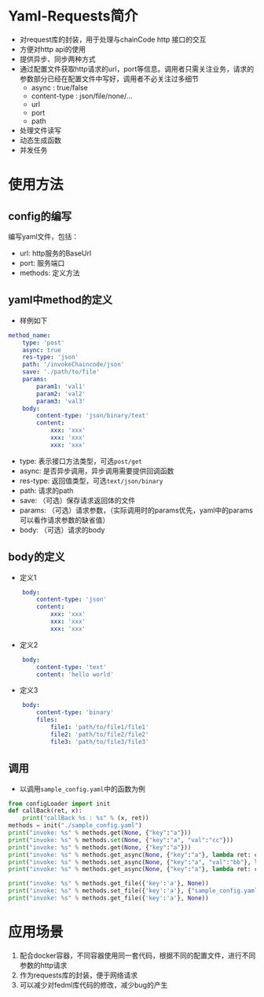 # Yaml-Requests简介

- 对request库的封装，用于处理与chainCode http 接口的交互
- 方便对http api的使用
- 提供异步、同步两种方式
- 通过配置文件获取http请求的url，port等信息。调用者只需关注业务，请求的参数部分已经在配置文件中写好，调用者不必关注过多细节
    - async : true/false
    - content-type : json/file/none/...
    - url
    - port
    - path
- 处理文件读写
- 动态生成函数
- 并发任务

# 使用方法
## config的编写
编写yaml文件，包括：
- url: http服务的BaseUrl
- port: 服务端口
- methods: 定义方法

## yaml中method的定义
- 样例如下
```yaml
method_name:
    type: 'post'
    async: true
    res-type: 'json'
    path: '/invokeChaincode/json'
    save: './path/to/file'
    params:
        param1: 'val1'
        param2: 'val2'
        param3: 'val3'
    body:
        content-type: 'json/binary/text'
        content:
            xxx: 'xxx'
            xxx: 'xxx'
            xxx: 'xxx'
```

- type: 表示接口方法类型，可选`post/get`
- async: 是否异步调用，异步调用需要提供回调函数
- res-type: 返回值类型，可选`text/json/binary`
- path: 请求的path
- save: （可选）保存请求返回体的文件
- params: （可选）请求参数，（实际调用时的params优先，yaml中的params可以看作请求参数的缺省值）
- body: （可选）请求的body

## body的定义
- 定义1
```yaml
    body:
        content-type: 'json'
        content:
            xxx: 'xxx'
            xxx: 'xxx'
            xxx: 'xxx'
```
- 定义2
```yaml
    body:
        content-type: 'text'
        content: 'hello world'
```
- 定义3
```yaml
    body:
        content-type: 'binary'
        files:
            file1: 'path/to/file1/file1'
            file2: 'path/to/file2/file2'
            file3: 'path/to/file3/file3'
```
## 调用
- 以调用`sample_config.yaml`中的函数为例
```python
from configLoader import init
def callBack(ret, x):
    print("callBack %s : %s" % (x, ret))
methods = init("./sample_config.yaml")
print("invoke: %s" % methods.get(None, {"key":"a"}))
print("invoke: %s" % methods.set(None, {"key":"a", "val":"cc"}))
print("invoke: %s" % methods.get(None, {"key":"a"}))
print("invoke: %s" % methods.get_async(None, {"key":"a"}, lambda ret: callBack(ret, 'get_async1')))
print("invoke: %s" % methods.set_async(None, {"key":"a", "val":"bb"}, lambda ret: callBack(ret, 'get_async2')))
print("invoke: %s" % methods.get_async(None, {"key":"a"}, lambda ret: callBack(ret, 'get_async3')))

print("invoke: %s" % methods.get_file({'key':'a'}, None))
print("invoke: %s" % methods.set_file({'key':'a'}, {"sample_config.yaml":"./sample_config.yaml"}))
print("invoke: %s" % methods.get_file({'key':'a'}, None))
```

# 应用场景
1. 配合docker容器，不同容器使用同一套代码，根据不同的配置文件，进行不同参数的http请求
2. 作为requests库的封装，便于网络请求
3. 可以减少对fedml库代码的修改，减少bug的产生